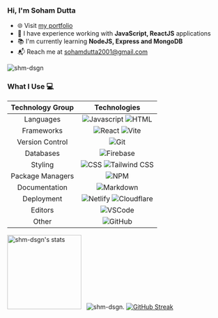 ### Hi, I'm Soham Dutta

- :globe_with_meridians: Visit [my portfolio](https://shm-dsgn.me)
- :briefcase: I have experience working with **JavaScript, ReactJS** applications
- :books: I'm currently learning **NodeJS, Express and MongoDB**
- :mailbox_with_mail: Reach me at <a href="mailto:sohamdutta2001@gmail.com" target="_blank">sohamdutta2001@gmail.com </a>

![shm-dsgn](https://komarev.com/ghpvc/?username=shm-dsgn&color=22272e)


### What I Use :computer:

| Technology Group | Technologies |
| :---: | :---: |
| Languages | ![Javascript](https://img.shields.io/badge/-Javascript-22272e?logo=javascript) ![HTML](https://img.shields.io/badge/-HTML-22272e?logo=html5) |
| Frameworks | ![React](https://img.shields.io/badge/-React-22272e?logo=react) ![Vite](https://img.shields.io/badge/-Vite-22272e?logo=vite)|
| Version Control | ![Git](https://img.shields.io/badge/-Git-22272e?logo=git) |
| Databases | ![Firebase](https://img.shields.io/badge/-Firebase-22272e?logo=firebase) |
| Styling | ![CSS](https://img.shields.io/badge/-CSS-22272e?logo=css3&logoColor=1572B6) ![Tailwind CSS](https://img.shields.io/badge/-Tailwind%20CSS-22272e?logo=tailwind-css) |
| Package Managers | ![NPM](https://img.shields.io/badge/-NPM-22272e?logo=npm) |
| Documentation | ![Markdown](https://img.shields.io/badge/-Markdown-22272e?logo=markdown) |
| Deployment | ![Netlify](https://img.shields.io/badge/-Netlify-22272e?logo=netlify) ![Cloudflare](https://img.shields.io/badge/-Cloudflare-22272e?logo=cloudflare) |
| Editors |  ![VSCode](https://img.shields.io/badge/-VSCode-22272e?logo=visual-studio-code&logoColor=007ACC) |
| Other | ![GitHub](https://img.shields.io/badge/-GitHub-22272e?logo=github) 
<!-- ![React Native](https://img.shields.io/badge/-React%20Native-22272e?logo=react)&nbsp;
![Node.js](https://img.shields.io/badge/-Node.js-22272e?logo=node.js)&nbsp;
![Express](https://img.shields.io/badge/-Express-22272e?logo=express)&nbsp; 
![Yarn](https://img.shields.io/badge/-Yarn-22272e?logo=yarn)
![Typescript](https://img.shields.io/badge/-Typescript-22272e?logo=typescript)
![Styled Components](https://img.shields.io/badge/-Styled%20Components-22272e?logo=styled-components)
![Next.js](https://img.shields.io/badge/-Next.js-22272e?logo=next.js) ![Vite](https://img.shields.io/badge/-Vite-22272e?logo=vite)-->



<img height="170em" src="https://github-readme-stats.vercel.app/api?username=shm-dsgn&show_icons=true&border_radius=5&theme=github_dark_dimmed" alt="shm-dsgn's stats"/> &nbsp; <img src="https://github-readme-stats.vercel.app/api/top-langs?username=shm-dsgn&show_icons=true&locale=en&layout=compact" alt="shm-dsgn" />. 
[![GitHub Streak](https://streak-stats.demolab.com?user=shm-dsgn&theme=github-dark&hide_border=true)](https://git.io/streak-stats)
